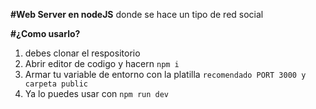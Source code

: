 **#Web Server en nodeJS**
donde se hace un tipo de red social

**#¿Como usarlo?**

 1. debes clonar el respositorio
 2. Abrir editor de codigo y hacern `npm i`
 3. Armar tu variable de entorno con la platilla `recomendado PORT 3000 y carpeta public`
 4. Ya lo puedes usar con `npm run dev`